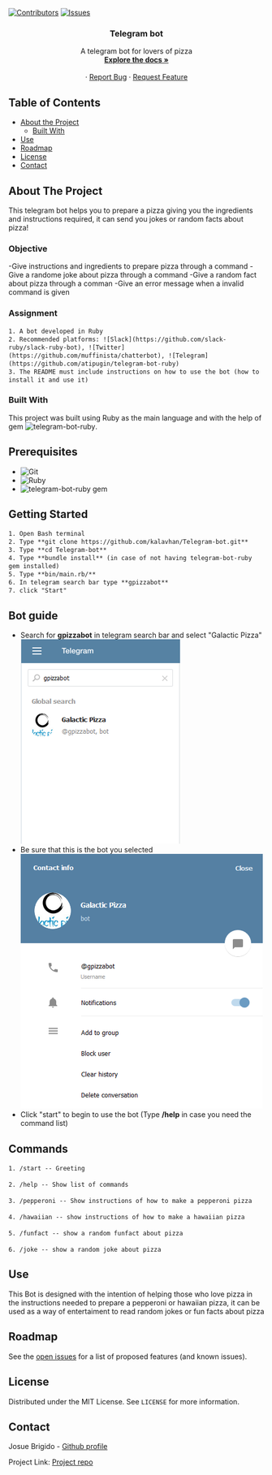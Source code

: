 [![Contributors][contributors-shield]][contributors-url]
[![Issues][issues-shield]][issues-url]
<br />
<p align="center">
 
  <h3 align="center">Telegram bot</h3>
  <p align="center">
    A telegram bot for lovers of pizza
    <br />
    <a href="https://github.com/kalavhan/Telegram-bot/tree/feature-developer"><strong>Explore the docs »</strong></a>
    <br />
    <br />
    ·
    <a href="https://github.com/kalavhan/Telegram-bot/issues">Report Bug</a>
    ·
    <a href="https://github.com/kalavhan/Telegram-bot/issues">Request Feature</a>
  </p>
</p>


<!-- TABLE OF CONTENTS -->
## Table of Contents

* [About the Project](#about-the-project)
  * [Built With](#built-with)
* [Use](#use)
* [Roadmap](#roadmap)
* [License](#license)
* [Contact](#contact)



<!-- ABOUT THE PROJECT -->
## About The Project

This telegram bot helps you to prepare a pizza giving you the ingredients and instructions required, it can send you jokes or random facts about pizza! 

### Objective

 -Give instructions and ingredients to prepare pizza through a command
 -Give a randome joke about pizza through a command
 -Give a random fact about pizza through a comman
 -Give an error message when a invalid command is given
 
### Assignment

    1. A bot developed in Ruby
    2. Recommended platforms: ![Slack](https://github.com/slack-ruby/slack-ruby-bot), ![Twitter](https://github.com/muffinista/chatterbot), ![Telegram](https://github.com/atipugin/telegram-bot-ruby)
    3. The README must include instructions on how to use the bot (how to install it and use it)
    

### Built With

This project was built using Ruby as the main language and with the help of gem ![telegram-bot-ruby](https://github.com/atipugin/telegram-bot-ruby). 

## Prerequisites
 - ![Git](https://git-scm.com/downloads)
 - ![Ruby](https://www.ruby-lang.org/en/downloads/)
 - ![telegram-bot-ruby gem](https://github.com/atipugin/telegram-bot-ruby)


## Getting Started

    1. Open Bash terminal
    2. Type **git clone https://github.com/kalavhan/Telegram-bot.git**
    3. Type **cd Telegram-bot**
    4. Type **bundle install** (in case of not having telegram-bot-ruby gem installed) 
    5. Type **bin/main.rb/**
    6. In telegram search bar type **gpizzabot**
    7. click "Start"

## Bot guide
- Search for **gpizzabot** in telegram search bar and select "Galactic Pizza"
![Search gpizzabot](images/botsearch.png)
- Be sure that this is the bot you selected
![Image of bot](images/botinfo.png)
- Click "start" to begin to use the bot (Type **/help** in case you need the command list)

## Commands
    1. /start -- Greeting

    2. /help -- Show list of commands

    3. /pepperoni -- Show instructions of how to make a pepperoni pizza

    4. /hawaiian -- show instructions of how to make a hawaiian pizza

    5. /funfact -- show a random funfact about pizza

    6. /joke -- show a random joke about pizza

## Use
This Bot is designed with the intention of helping those who love pizza in the instructions needed to prepare a pepperoni or hawaiian pizza, it can be used as a way of entertaiment to read random jokes or fun facts about pizza

<!-- ROADMAP -->
## Roadmap

See the [open issues](https://github.com/kalavhan/Telegram-bot/issues/issues) for a list of proposed features (and known issues).


<!-- LICENSE -->
## License

Distributed under the MIT License. See `LICENSE` for more information.

<!-- CONTACT -->
## Contact
Josue Brigido - [Github profile](https://github.com/kalavhan)

Project Link: [Project repo](https://github.com/kalavhan/Telegram-bot/)

<!-- MARKDOWN LINKS & IMAGES -->
<!-- https://www.markdownguide.org/basic-syntax/#reference-style-links -->
[contributors-shield]: https://img.shields.io/badge/Contributors-2-%2300ff00
[contributors-url]: https://github.com/kalavhan/Telegram-bot/graphs/contributors
[issues-shield]: https://img.shields.io/badge/issues-0-%2300ff00
[issues-url]: https://github.com/kalavhan/Telegram-bot/issues

